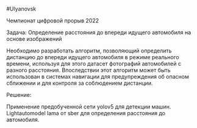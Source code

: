 #Ulyanovsk

Чемпионат цифровой прорыв 2022

Задача:
Определение расстояния до впереди идущего автомобиля на основе изображений

Необходимо разработать алгоритм, позволяющий определить дистанцию до впереди идущего автомобиля в режиме реального времени, используя для этого датасет фотографий автомобилей с разного расстояния. Впоследствии этот алгоритм может быть использован в системах навигации для предупреждения об опасном сближении и для контроля за соблюдением дистанции.

Решение:

Применение предобученной сети yolov5 для детекции машин. 
Lightautomodel lama от sber для определения расстояния до автомобиля. 
